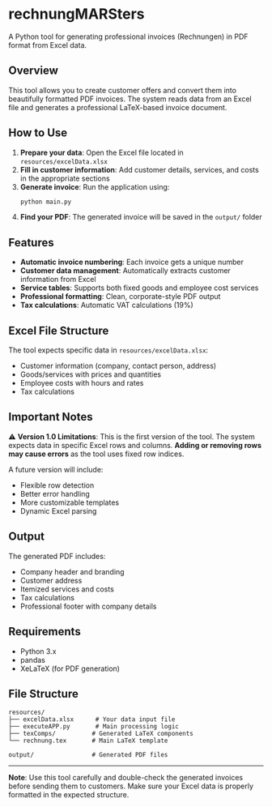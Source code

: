 # rechnungMARSters

A Python tool for generating professional invoices (Rechnungen) in PDF format from Excel data.

## Overview

This tool allows you to create customer offers and convert them into beautifully formatted PDF invoices. The system reads data from an Excel file and generates a professional LaTeX-based invoice document.

## How to Use

1. **Prepare your data**: Open the Excel file located in `resources/excelData.xlsx`
2. **Fill in customer information**: Add customer details, services, and costs in the appropriate sections
3. **Generate invoice**: Run the application using:
   ```bash
   python main.py
   ```
4. **Find your PDF**: The generated invoice will be saved in the `output/` folder

## Features

- **Automatic invoice numbering**: Each invoice gets a unique number
- **Customer data management**: Automatically extracts customer information from Excel
- **Service tables**: Supports both fixed goods and employee cost services
- **Professional formatting**: Clean, corporate-style PDF output
- **Tax calculations**: Automatic VAT calculations (19%)

## Excel File Structure

The tool expects specific data in `resources/excelData.xlsx`:
- Customer information (company, contact person, address)
- Goods/services with prices and quantities
- Employee costs with hours and rates
- Tax calculations

## Important Notes

⚠️ **Version 1.0 Limitations**: This is the first version of the tool. The system expects data in specific Excel rows and columns. **Adding or removing rows may cause errors** as the tool uses fixed row indices.

A future version will include:
- Flexible row detection
- Better error handling
- More customizable templates
- Dynamic Excel parsing

## Output

The generated PDF includes:
- Company header and branding
- Customer address
- Itemized services and costs
- Tax calculations
- Professional footer with company details

## Requirements

- Python 3.x
- pandas
- XeLaTeX (for PDF generation)

## File Structure

```
resources/
├── excelData.xlsx      # Your data input file
├── executeAPP.py       # Main processing logic
├── texComps/          # Generated LaTeX components
└── rechnung.tex       # Main LaTeX template

output/                # Generated PDF files
```

---

**Note**: Use this tool carefully and double-check the generated invoices before sending them to customers. Make sure your Excel data is properly formatted in the expected structure.